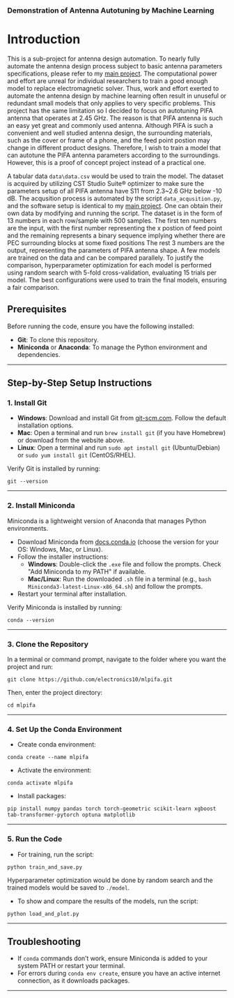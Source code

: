 ### Demonstration of Antenna Autotuning by Machine Learning

# Introduction
This is a sub-project for antenna design automation. To nearly fully automate the antenna design process subject to basic antenna parameters specifications, please refer to my [main project](https://github.com/electronics10/Topology_Optimization). The computational power and effort are unreal for individual researchers to train a good enough model to replace electromagnetic solver. Thus, work and effort exerted to automate the antenna design by machine learning often result in unuseful or redundant small models that only applies to very specific problems. This project has the same limitation so I decided to focus on autotuning PIFA antenna that operates at 2.45 GHz. The reason is that PIFA antenna is such an easy yet great and commonly used antenna. Although PIFA is such a convenient and well studied antenna design, the surrounding materials, such as the cover or frame of a phone, and the feed point postion may change in different product designs. Therefore, I wish to train a model that can autotune the PIFA antenna parameters according to the surroundings. However, this is a proof of concept project instead of a practical one. 

A tabular data `data\data.csv` would be used to train the model. The dataset is acquired by utilizing CST Studio Suite® optimizer to make sure the parameters setup of all PIFA antenna have S11 from 2.3~2.6 GHz below -10 dB. The acqusition process is automated by the script `data_acqusition.py`, and the software setup is identical to my [main project](https://github.com/electronics10/Topology_Optimization). One can obtain their own data by modifying and running the script. The dataset is in the form of 13 numbers in each row/sample with 500 samples. The first ten numbers are the input, with the first number representing the x postion of feed point and the remaining represents a binary sequence implying whether there are PEC surrounding blocks at some fixed positions The rest 3 numbers are the output, representing the parameters of PIFA antenna shape. A few models are trained on the data and can be compared parallely. To justify the comparison, hyperparameter optimization for each model is performed using random search with 5-fold cross-validation, evaluating 15 trials per model. The best configurations were used to train the final models, ensuring a fair comparison.

## Prerequisites
Before running the code, ensure you have the following installed:
- **Git**: To clone this repository.
- **Miniconda** or **Anaconda**: To manage the Python environment and dependencies.

---

## Step-by-Step Setup Instructions

### 1. Install Git
- **Windows**: Download and install Git from [git-scm.com](https://git-scm.com/downloads). Follow the default installation options.
- **Mac**: Open a terminal and run `brew install git` (if you have Homebrew) or download from the website above.
- **Linux**: Open a terminal and run `sudo apt install git` (Ubuntu/Debian) or `sudo yum install git` (CentOS/RHEL).

Verify Git is installed by running:
```
git --version
```

---

### 2. Install Miniconda
Miniconda is a lightweight version of Anaconda that manages Python environments.
- Download Miniconda from [docs.conda.io](https://docs.conda.io/en/latest/miniconda.html) (choose the version for your OS: Windows, Mac, or Linux).
- Follow the installer instructions:
  - **Windows**: Double-click the `.exe` file and follow the prompts. Check "Add Miniconda to my PATH" if available.
  - **Mac/Linux**: Run the downloaded `.sh` file in a terminal (e.g., `bash Miniconda3-latest-Linux-x86_64.sh`) and follow the prompts.
- Restart your terminal after installation.

Verify Miniconda is installed by running:
```
conda --version
```

---

### 3. Clone the Repository
In a terminal or command prompt, navigate to the folder where you want the project and run:
```
git clone https://github.com/electronics10/mlpifa.git
```
Then, enter the project directory:
```
cd mlpifa
```

---

### 4. Set Up the Conda Environment

- Create conda environment:
```
conda create --name mlpifa
```

- Activate the environment:
```
conda activate mlpifa
```

- Install packages:
```
pip install numpy pandas torch torch-geometric scikit-learn xgboost tab-transformer-pytorch optuna matplotlib
```

---

### 5. Run the Code
- For training, run the script:
```
python train_and_save.py
```
Hyperparameter optimization would be done by random search and the trained models would be saved to `./model`.

- To show and compare the results of the models, run the script:
```
python load_and_plot.py
```

---

## Troubleshooting
- If `conda` commands don’t work, ensure Miniconda is added to your system PATH or restart your terminal.
- For errors during `conda env create`, ensure you have an active internet connection, as it downloads packages.

---
